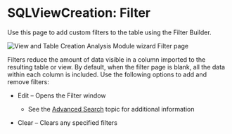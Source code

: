 # SQLViewCreation: Filter

Use this page to add custom filters to the table using the Filter Builder.

![View and Table Creation Analysis Module wizard Filter page](/img/product_docs/accessanalyzer/12.0/admin/analysis/sqlviewcreation/filter.webp)

Filters reduce the amount of data visible in a column imported to the resulting table or view. By
default, when the filter page is blank, all the data within each column is included. Use the
following options to add and remove filters:

- Edit – Opens the Filter window

    - See the [Advanced Search](/docs/accessanalyzer/12.0/admin/navigate/datagrid.md#advanced-search) topic for additional
      information

- Clear – Clears any specified filters
